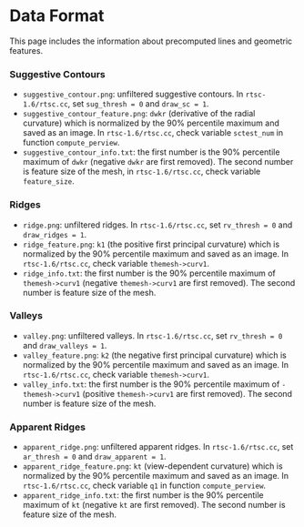 # Data Format

This page includes the information about precomputed lines and geometric features.

### Suggestive Contours
- `suggestive_contour.png`: unfiltered suggestive contours. In `rtsc-1.6/rtsc.cc`, set `sug_thresh = 0` and `draw_sc = 1`.
- `suggestive_contour_feature.png`: `dwkr` (derivative of the radial curvature) which is normalized by the 90% percentile maximum and saved as an image. In `rtsc-1.6/rtsc.cc`, check variable `sctest_num` in function `compute_perview`.
- `suggestive_contour_info.txt`: the first number is the 90% percentile maximum of `dwkr` (negative `dwkr` are first removed). The second number is feature size of the mesh, in `rtsc-1.6/rtsc.cc`, check variable `feature_size`.

### Ridges
- `ridge.png`: unfiltered ridges. In `rtsc-1.6/rtsc.cc`, set `rv_thresh = 0` and `draw_ridges = 1`.
- `ridge_feature.png`: `k1` (the positive first principal curvature) which is normalized by the 90% percentile maximum and saved as an image. In `rtsc-1.6/rtsc.cc`, check variable `themesh->curv1`.
- `ridge_info.txt`: the first number is the 90% percentile maximum of `themesh->curv1` (negative `themesh->curv1` are first removed). The second number is feature size of the mesh.

### Valleys
- `valley.png`: unfiltered valleys. In `rtsc-1.6/rtsc.cc`, set `rv_thresh = 0` and `draw_valleys = 1`.
- `valley_feature.png`: `k2` (the negative first principal curvature) which is normalized by the 90% percentile maximum and saved as an image. In `rtsc-1.6/rtsc.cc`, check variable `themesh->curv1`.
- `valley_info.txt`: the first number is the 90% percentile maximum of `-themesh->curv1` (positive `themesh->curv1` are first removed). The second number is feature size of the mesh.

### Apparent Ridges
- `apparent_ridge.png`: unfiltered apparent ridges. In `rtsc-1.6/rtsc.cc`, set `ar_thresh = 0` and `draw_apparent = 1`.
- `apparent_ridge_feature.png`: `kt` (view-dependent curvature) which is normalized by the 90% percentile maximum and saved as an image. In `rtsc-1.6/rtsc.cc`, check variable `q1` in function `compute_perview`.
- `apparent_ridge_info.txt`: the first number is the 90% percentile maximum of `kt` (negative `kt` are first removed). The second number is feature size of the mesh.
